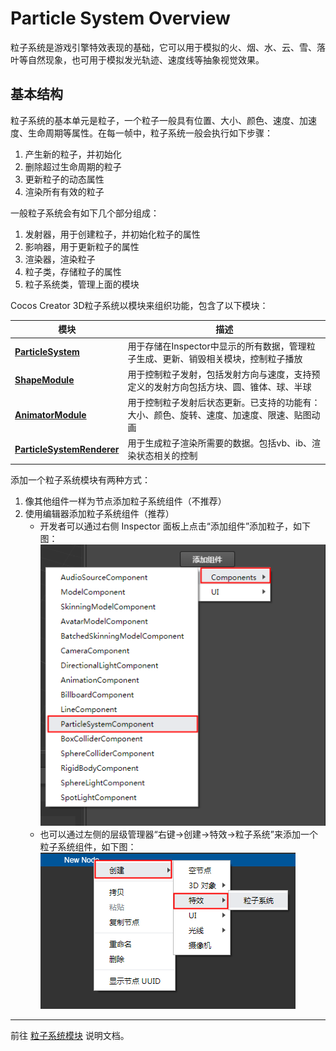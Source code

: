 # Particle System Overview
粒子系统是游戏引擎特效表现的基础，它可以用于模拟的火、烟、水、云、雪、落叶等自然现象，也可用于模拟发光轨迹、速度线等抽象视觉效果。
## 基本结构
粒子系统的基本单元是粒子，一个粒子一般具有位置、大小、颜色、速度、加速度、生命周期等属性。在每一帧中，粒子系统一般会执行如下步骤：
1. 产生新的粒子，并初始化
2. 删除超过生命周期的粒子
3. 更新粒子的动态属性
4. 渲染所有有效的粒子

一般粒子系统会有如下几个部分组成：
1. 发射器，用于创建粒子，并初始化粒子的属性
2. 影响器，用于更新粒子的属性
3. 渲染器，渲染粒子
4. 粒子类，存储粒子的属性
5. 粒子系统类，管理上面的模块


Cocos Creator 3D粒子系统以模块来组织功能，包含了以下模块：

模块 | 描述
---|---
[**ParticleSystem**](main-module.md) | 用于存储在Inspector中显示的所有数据，管理粒子生成、更新、销毁相关模块，控制粒子播放
[**ShapeModule**](emitter.md) | 用于控制粒子发射，包括发射方向与速度，支持预定义的发射方向包括方块、圆、锥体、球、半球
[**AnimatorModule**](module.md) |  用于控制粒子发射后状态更新。已支持的功能有：大小、颜色、旋转、速度、加速度、限速、贴图动画
[**ParticleSystemRenderer**](renderer.md) |  用于生成粒子渲染所需要的数据。包括vb、ib、渲染状态相关的控制

添加一个粒子系统模块有两种方式：
1. 像其他组件一样为节点添加粒子系统组件（不推荐）
2. 使用编辑器添加粒子系统组件（推荐）
   - 开发者可以通过右侧 Inspector 面板上点击“添加组件”添加粒子，如下图：
   ![](particle-system/new_ParticleSystemComponent.png)
   - 也可以通过左侧的层级管理器“右键->创建->特效->粒子系统”来添加一个粒子系统组件，如下图：
   ![](particle-system/new_ParticleSystemComponent_node.png)

---

前往 [粒子系统模块](module.md) 说明文档。
